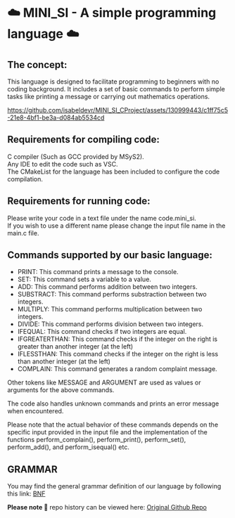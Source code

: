 
# ☁️ MINI_SI - A simple programming language ☁️ 
## The concept:
This language is designed to facilitate programming to beginners with no coding background. It includes a set of basic commands to perform simple tasks like printing a message or carrying out mathematics operations. 


https://github.com/isabeldevr/MINI_SI_CProject/assets/130999443/c1ff75c5-21e8-4bf1-be3a-d084ab5534cd

## Requirements for compiling code:
C compiler (Such as GCC provided by MSyS2). \
Any IDE to edit the code such as VSC. \
The CMakeList for the language has been included to configure the code compilation.

## Requirements for running code:
Please write your code in a text file under the name code.mini_si. \
If you wish to use a different name please change the input  file name in the main.c file.

## Commands supported by our basic language:
  * PRINT: This command prints a message to the console.
  * SET: This command sets a variable to a value.
  * ADD: This command performs addition between two integers.
  * SUBSTRACT: This command performs substraction between two integers.
  * MULTIPLY: This command performs multiplication between two integers.
  * DIVIDE: This command performs division between two integers.
  * IFEQUAL: This command checks if two integers are equal.
  * IFGREATERTHAN: This command checks if the integer on the right is greater than another integer (at the left)
  * IFLESSTHAN: This command checks if the integer on the right is less than another integer (at the left)
  * COMPLAIN: This command generates a random complaint message.

Other tokens like MESSAGE and ARGUMENT are used as values or arguments for the above commands.

The code also handles unknown commands and prints an error message when encountered.

Please note that the actual behavior of these commands depends on the specific input provided in the input file and 
the implementation of the functions perform_complain(), perform_print(), perform_set(), perform_add(), and perform_isequal() etc.

## GRAMMAR 
You may find the general grammar definition of our language by following this link:
[BNF](https://bnfplayground.pauliankline.com/?bnf=%3Cprogram%3E%20%3A%3A%3D%20%3Cstatement%3E%20(%22%5Cn%22%20%3Cstatement%3E)*%0A%0A%3Cstatement%3E%20%3A%3A%3D%20%22PRINT%22%20%22%20%22%20%22(%22%20%3Cexpression%3E%20%22)%22%0A%20%20%20%20%20%20%20%20%20%20%20%20%20%7C%20%22SET%22%20%22%20%22%20%22(%22%20%3Cvariable%3E%20%20%22%2C%20%22%20%3Cexpression%3E%20%22)%22%0A%20%20%20%20%20%20%20%20%20%20%20%20%20%7C%20%22ADD%22%20%22%20%22%20%22(%22%20%3Cexpression%3E%20%22%2C%20%22%20%3Cexpression%3E%20%22)%22%0A%20%20%20%20%20%20%20%20%20%20%20%20%20%7C%20%22SUBSTRACT%22%20%22%20%22%20%22(%22%20%3Cexpression%3E%20%22%2C%20%22%20%3Cexpression%3E%20%22)%22%0A%20%20%20%20%20%20%20%20%20%20%20%20%20%7C%20%22MULTIPLY%22%20%22%20%22%20%22(%22%20%3Cexpression%3E%20%22%2C%20%22%20%3Cexpression%3E%20%22)%22%0A%20%20%20%20%20%20%20%20%20%20%20%20%20%7C%20%22DIVIDE%22%20%22%20%22%20%22(%22%20%3Cexpression%3E%20%22%2C%20%22%20%3Cexpression%3E%20%22)%22%0A%20%20%20%20%20%20%20%20%20%20%20%20%20%7C%20%22IFEQUAL%22%20%22%20%22%20%22(%22%20%3Cexpression%3E%20%22%2C%20%22%20%3Cexpression%3E%20%22)%22%0A%20%20%20%20%20%20%20%20%20%20%20%20%20%7C%20%22IFGREATERTHAN%22%20%22%20%22%20%22(%22%20%3Cexpression%3E%20%22%2C%20%22%20%3Cexpression%3E%20%22)%22%0A%20%20%20%20%20%20%20%20%20%20%20%20%20%7C%20%22IFLESSTHAN%22%20%22%20%22%20%22(%22%20%3Cexpression%3E%20%22%2C%22%20%3Cexpression%3E%20%22)%22%0A%20%20%20%20%20%20%20%20%20%20%20%20%20%7C%20%22COMPLAIN%22%0A%0A%3Cexpression%3E%20%3A%3A%3D%20%3Cterm%3E%20(%20%22%2C%22%20%22%20%22%20%3Cterm%3E)*%0A%0A%3Cterm%3E%20%3A%3A%3D%20%3Cfactor%3E%0A%0A%3Cfactor%3E%20%3A%3A%3D%20%3Cvariable%3E%0A%20%20%20%20%20%20%20%20%20%20%7C%20%3Cnumber%3E%0A%20%20%20%20%20%20%20%20%20%20%7C%20%22(%22%20%3Cexpression%3E%20%22)%22%0A%20%20%20%20%20%20%20%20%20%20%7C%20%22%5C%22%22%20%3Cstring%3E%20%22%5C%22%22%0A%0A%3Cstring%3E%20%3A%3A%3D%20%3Cchar%3E*%0A%3Cchar%3E%20%20%20%3A%3A%3D%20%22%5C%5C%22%20%7C%20%22%5C%22%22%20%7C%20%22%5Cn%22%20%7C%20%3Cletter%3E%20%7C%20%22%20%22%0A%0A%3Cvariable%3E%20%3A%3A%3D%20%3Cletter%3E%2B%0A%0A%3Cnumber%3E%20%3A%3A%3D%20%3Cdigit%3E%2B%0A%0A%3Cletter%3E%20%3A%3A%3D%20%22A%22%20%7C%20%22B%22%20%7C%20%5Ba-z%5D%20%7C%20%5BA-Z%5D%0A%0A%3Cdigit%3E%20%3A%3A%3D%20%5B0-9%5D&name=)

**Please note 🌱** repo history can be viewed here: [Original Github Repo](https://github.com/inds123/MINI_SI)
